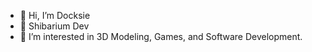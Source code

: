 - 👋 Hi, I’m Docksie
- 🌱 Shibarium Dev
- 👀 I’m interested in 3D Modeling, Games, and Software Development.
 

<!---
Docksie/Docksie is a ✨ special ✨ repository because its `README.md` (this file) appears on your GitHub profile.
You can click the Preview link to take a look at your changes.
--->
